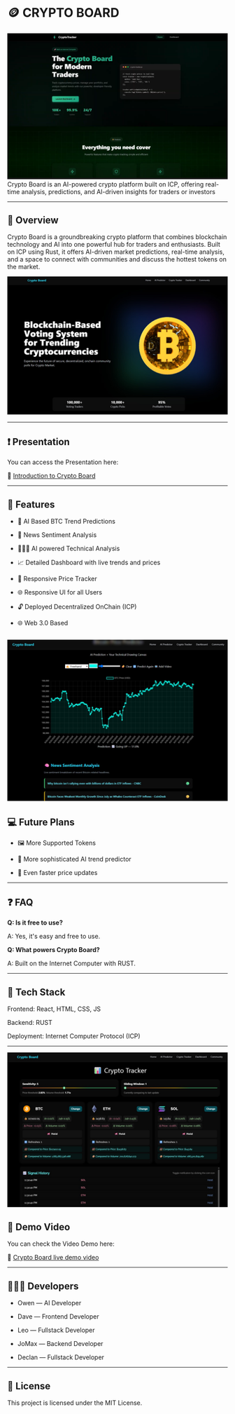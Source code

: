 # 🪙 CRYPTO BOARD

![](Images/Homepage.png)
Crypto Board is an AI-powered crypto platform built on ICP, offering real-time analysis, predictions, and AI-driven insights for traders or investors

---

## 📱 Overview

Crypto Board is a groundbreaking crypto platform that combines blockchain technology and AI into one powerful hub for traders and enthusiasts. Built on ICP using Rust, it offers AI-driven market predictions, real-time analysis, and a space to connect with communities and discuss the hottest tokens on the market.

![](Images/homepage.jpg)

---

## ❗ Presentation

You can access the Presentation here:

🔗 [Introduction to Crypto Board](https://drive.google.com/file/d/159OzsXfqKYea1tBTO5Fhy-iId9Ukpp8K/view?usp=sharing)

---


## 🚀 Features

- 🤖 AI Based BTC Trend Predictions

- 📰 News Sentiment Analysis

- 🧑🏻‍💻 AI powered Technical Analysis

- 📈 Detailed Dashboard with live trends and prices

- 💸 Responsive Price Tracker

- 🌐 Responsive UI for all Users

- 🔓 Deployed Decentralized OnChain (ICP)

- 🌐 Web 3.0 Based
  
![](Images/ai.jpg)
---

## 💻 Future Plans

- 🖼️ More Supported Tokens

- 🔨 More sophisticated AI trend predictor

- 🌻 Even faster price updates

---

## ❓ FAQ

**Q: Is it free to use?**

A: Yes, it's easy and free to use.

**Q: What powers Crypto Board?**

A: Built on the Internet Computer with RUST.

---

## 🤖 Tech Stack

Frontend: React, HTML, CSS, JS

Backend: RUST

Deployment: Internet Computer Protocol (ICP)

---
![](Images/track.jpg)

## 🔴 Demo Video

You can check the Video Demo here:

🔗 [Crypto Board live demo video](https://drive.google.com/file/d/12t26YTBTAZHtInVP8Dy-deugXs9NAexM/view?usp=sharing )

---

## 👷🏻‍♂️ Developers

- Owen — AI Developer

- Dave — Frontend Developer

- Leo — Fullstack Developer

- JoMax — Backend Developer

- Declan — Fullstack Developer

---

## 🔧 License

This project is licensed under the MIT License.
